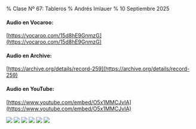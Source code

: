 % Clase Nº 67: Tableros
% Andrés Imlauer
% 10 Septiembre 2025

#### Audio en Vocaroo:

[https://vocaroo.com/15d8hE9GnmzG](https://vocaroo.com/15d8hE9GnmzG)

#### Audio en Archive:

[https://archive.org/details/record-259](https://archive.org/details/record-259)

#### Audio en YouTube:

[https://www.youtube.com/embed/O5x1MMCJvIA](https://www.youtube.com/embed/O5x1MMCJvIA)

![](https://blogger.googleusercontent.com/img/b/R29vZ2xl/AVvXsEiL2E_rBC4889DJbPMNruOSbNZCA9H5XgVZTKda7UwR-qzGVoTVJUU8Zm1bDgaiSNQcMKHjQcYdVa33EjhRzvoJ0xyWwegvwk3HQ9I9Wh4uhigTvwW8llFCyFqBMANDw1ags4PLC2nHwjBYt9TRSPo21O673GztGI-J1XiOIvBN4MYOhDkVrzTUdvvWfyE/s4160/IMG_20250910_185134745.jpg)
![](https://blogger.googleusercontent.com/img/b/R29vZ2xl/AVvXsEijluMvjX7TzCC7PdKNm89a7cF4uQud-MbhHFZ27M1SIar7jCM4moYtm0pxyi7xJNz9PoiZh5pE_0cJIMNnZw5Z2zCbyxIjBGU-835qC-I9vivxd8snFWT0UCRbbQ3rRCb6xsHY5bFpaZ16jz-a8qjHT05CqCAKTUHr-0G7p_wF1w_LwSwsL7VlvwlRyh8/s4160/IMG_20250910_185215311.jpg)
![](https://blogger.googleusercontent.com/img/b/R29vZ2xl/AVvXsEhxRkhHopKDQIw1Bx0BYvIPogaDzruhF6VnIbYaolXcFYIRxHQHmzq2rGM2EC3uX-YhDQFFasW_09VJOA9omD_e4-9o5UXure37lrKZonXJV3QyGCn2eKNDvtuXGFxdUk5LhGgTgZku_VEjrAbcao8W52l6o6HkebsvCwZ2egxbIxytmeSXuvqLPVJwAr8/s4160/IMG_20250910_195205564.jpg)
![](https://blogger.googleusercontent.com/img/b/R29vZ2xl/AVvXsEh9c6v2CF5-SoWQ2wkQjMJ2X0BRUipuPfz0EPh3adTXf-5UbiTlFyRZhmcIalehNP2ItnJyPSK5VduFSrT1y-Yl_1pfFucoIuXTbsLpLBEpctmX9o4BG16kadxHgbhBIKKoAuGkIL_X368zP7q07ITRtzzAximdpucZiOytQm8vj3r9rpjF1io8vmRsYt4/s4160/IMG_20250910_195208834.jpg)
![](https://blogger.googleusercontent.com/img/b/R29vZ2xl/AVvXsEjY_RO2Lqn-yxHd10akVTCGR3CNYZGLriiXDyIgI11RUdHHjubQPGGVJLIMV1V68AlSzsy1FM4-Q5gdF_XyUmCDAbWMBnW82VuRUoJCfOIhsEA1mbDW8M7X4vpOnJHZidwSox8d3EknrtPRh6YaxDFxnFb25bTRCXxFWUvbQRVLJ7fIv_182lIqp6xet9k/s4160/IMG_20250910_195227825.jpg)
![](https://blogger.googleusercontent.com/img/b/R29vZ2xl/AVvXsEi3Dp_K4ZHev9a0CFlY30RgA9davcTx0_AqR1AnM_vjNFahDbkZg3WY4ZZIDBBOkFWPXsD2OC8rAYYgKV6EnEBirBM-uR2f2Vh5C4_QYL8UHc758o20ydb3BILzmm86y5C5YPYGv0cJV7_wsudQWpzU2WoHeui4B9nGrAWDKF8OTZgWv4zu14HhfSynMo8/s4160/IMG_20250910_201719025.jpg)
